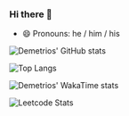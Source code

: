 ### Hi there 👋

- 😄 Pronouns: he / him / his


![Demetrios' GitHub stats](https://github-readme-stats-git-master-dlambros91.vercel.app/api?username=dlambros91&count_private=true&show_icons=true)

![Top Langs](https://github-readme-stats-git-master-dlambros91.vercel.app/api/top-langs/?username=dlambros91&count_private=true&langs_count=10&layout=compact)

![Demetrios' WakaTime stats](https://github-readme-stats-git-master-dlambros91.vercel.app/api/wakatime?username=dlambros91&layout=compact)

![Leetcode Stats](https://leetcode.card.workers.dev/?username=dpl60&theme=default)
<!--
**DLambros91/DLambros91** is a ✨ _special_ ✨ repository because its `README.md` (this file) appears on your GitHub profile.

Here are some ideas to get you started:

- 🔭 I’m currently working on ...
- 🌱 I’m currently learning ...
- 👯 I’m looking to collaborate on ...
- 🤔 I’m looking for help with ...
- 💬 Ask me about ...
- 📫 How to reach me: ...
- 😄 Pronouns: ...
- ⚡ Fun fact: ...
-->
